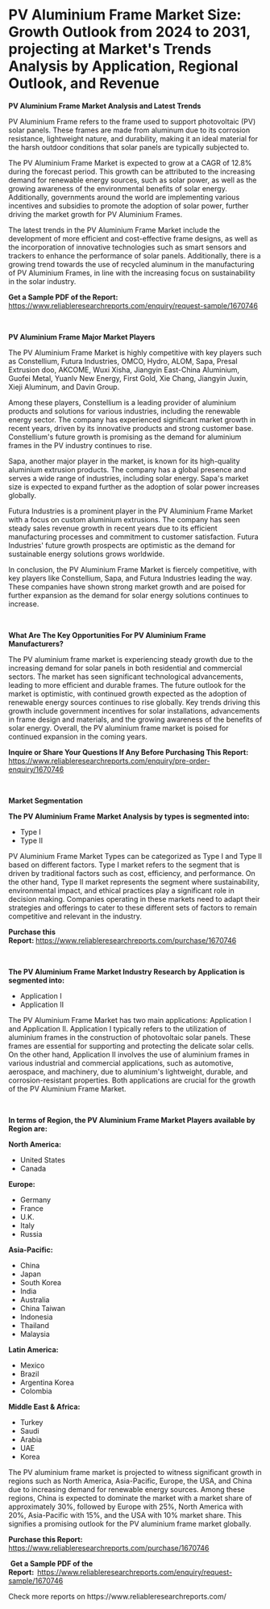 <p><h1>PV Aluminium Frame Market Size: Growth Outlook from 2024 to 2031, projecting at Market's Trends Analysis by Application, Regional Outlook, and Revenue</h1></p><p><strong>PV Aluminium Frame Market Analysis and Latest Trends</strong></p>
<p><p>PV Aluminium Frame refers to the frame used to support photovoltaic (PV) solar panels. These frames are made from aluminum due to its corrosion resistance, lightweight nature, and durability, making it an ideal material for the harsh outdoor conditions that solar panels are typically subjected to.</p><p>The PV Aluminium Frame Market is expected to grow at a CAGR of 12.8% during the forecast period. This growth can be attributed to the increasing demand for renewable energy sources, such as solar power, as well as the growing awareness of the environmental benefits of solar energy. Additionally, governments around the world are implementing various incentives and subsidies to promote the adoption of solar power, further driving the market growth for PV Aluminium Frames.</p><p>The latest trends in the PV Aluminium Frame Market include the development of more efficient and cost-effective frame designs, as well as the incorporation of innovative technologies such as smart sensors and trackers to enhance the performance of solar panels. Additionally, there is a growing trend towards the use of recycled aluminum in the manufacturing of PV Aluminium Frames, in line with the increasing focus on sustainability in the solar industry.</p></p>
<p><strong>Get a Sample PDF of the Report:&nbsp;</strong> <a href="https://www.reliableresearchreports.com/enquiry/request-sample/1670746">https://www.reliableresearchreports.com/enquiry/request-sample/1670746</a></p>
<p>&nbsp;</p>
<p><strong>PV Aluminium Frame Major Market Players</strong></p>
<p><p>The PV Aluminium Frame Market is highly competitive with key players such as Constellium, Futura Industries, OMCO, Hydro, ALOM, Sapa, Presal Extrusion doo, AKCOME, Wuxi Xisha, Jiangyin East-China Aluminium, Guofei Metal, Yuanlv New Energy, First Gold, Xie Chang, Jiangyin Juxin, Xieji Aluminum, and Davin Group.</p><p>Among these players, Constellium is a leading provider of aluminium products and solutions for various industries, including the renewable energy sector. The company has experienced significant market growth in recent years, driven by its innovative products and strong customer base. Constellium's future growth is promising as the demand for aluminium frames in the PV industry continues to rise.</p><p>Sapa, another major player in the market, is known for its high-quality aluminium extrusion products. The company has a global presence and serves a wide range of industries, including solar energy. Sapa's market size is expected to expand further as the adoption of solar power increases globally.</p><p>Futura Industries is a prominent player in the PV Aluminium Frame Market with a focus on custom aluminium extrusions. The company has seen steady sales revenue growth in recent years due to its efficient manufacturing processes and commitment to customer satisfaction. Futura Industries' future growth prospects are optimistic as the demand for sustainable energy solutions grows worldwide.</p><p>In conclusion, the PV Aluminium Frame Market is fiercely competitive, with key players like Constellium, Sapa, and Futura Industries leading the way. These companies have shown strong market growth and are poised for further expansion as the demand for solar energy solutions continues to increase.</p></p>
<p>&nbsp;</p>
<p><strong>What Are The Key Opportunities For PV Aluminium Frame Manufacturers?</strong></p>
<p><p>The PV aluminium frame market is experiencing steady growth due to the increasing demand for solar panels in both residential and commercial sectors. The market has seen significant technological advancements, leading to more efficient and durable frames. The future outlook for the market is optimistic, with continued growth expected as the adoption of renewable energy sources continues to rise globally. Key trends driving this growth include government incentives for solar installations, advancements in frame design and materials, and the growing awareness of the benefits of solar energy. Overall, the PV aluminium frame market is poised for continued expansion in the coming years.</p></p>
<p><strong>Inquire or Share Your Questions If Any Before Purchasing This Report:</strong> <a href="https://www.reliableresearchreports.com/enquiry/pre-order-enquiry/1670746">https://www.reliableresearchreports.com/enquiry/pre-order-enquiry/1670746</a></p>
<p>&nbsp;</p>
<p><strong>Market Segmentation</strong></p>
<p><strong>The PV Aluminium Frame Market Analysis by types is segmented into:</strong></p>
<p><ul><li>Type I</li><li>Type II</li></ul></p>
<p><p>PV Aluminium Frame Market Types can be categorized as Type I and Type II based on different factors. Type I market refers to the segment that is driven by traditional factors such as cost, efficiency, and performance. On the other hand, Type II market represents the segment where sustainability, environmental impact, and ethical practices play a significant role in decision making. Companies operating in these markets need to adapt their strategies and offerings to cater to these different sets of factors to remain competitive and relevant in the industry.</p></p>
<p><strong>Purchase this Report:&nbsp;</strong><a href="https://www.reliableresearchreports.com/purchase/1670746">https://www.reliableresearchreports.com/purchase/1670746</a></p>
<p>&nbsp;</p>
<p><strong>The PV Aluminium Frame Market Industry Research by Application is segmented into:</strong></p>
<p><ul><li>Application I</li><li>Application II</li></ul></p>
<p><p>The PV Aluminium Frame Market has two main applications: Application I and Application II. Application I typically refers to the utilization of aluminium frames in the construction of photovoltaic solar panels. These frames are essential for supporting and protecting the delicate solar cells. On the other hand, Application II involves the use of aluminium frames in various industrial and commercial applications, such as automotive, aerospace, and machinery, due to aluminium's lightweight, durable, and corrosion-resistant properties. Both applications are crucial for the growth of the PV Aluminium Frame Market.</p></p>
<p>&nbsp;</p>
<p><strong>In terms of Region, the PV Aluminium Frame Market Players available by Region are:</strong></p>
<p>
    <p> <strong> North America: </strong>
        <ul>
            <li>United States</li>
            <li>Canada</li>
        </ul>
        </p> 
    <p> <strong> Europe: </strong>
        <ul>
            <li>Germany</li>
            <li>France</li>
            <li>U.K.</li>
            <li>Italy</li>
            <li>Russia</li>
        </ul>
        </p> 
    <p> <strong> Asia-Pacific: </strong>
        <ul>
            <li>China</li>
            <li>Japan</li>
            <li>South Korea</li>
            <li>India</li>
            <li>Australia</li>
            <li>China Taiwan</li>
            <li>Indonesia</li>
            <li>Thailand</li>
            <li>Malaysia</li>
        </ul>
        </p> 
    <p> <strong> Latin America: </strong>
        <ul>
            <li>Mexico</li>
            <li>Brazil</li>
            <li>Argentina Korea</li>
            <li>Colombia</li>
        </ul>
        </p> 
    <p> <strong> Middle East & Africa: </strong>
        <ul>
            <li>Turkey</li>
            <li>Saudi</li>
            <li>Arabia</li>
            <li>UAE</li>
            <li>Korea</li>
        </ul>
    </p>
    </p>
<p><p>The PV aluminium frame market is projected to witness significant growth in regions such as North America, Asia-Pacific, Europe, the USA, and China due to increasing demand for renewable energy sources. Among these regions, China is expected to dominate the market with a market share of approximately 30%, followed by Europe with 25%, North America with 20%, Asia-Pacific with 15%, and the USA with 10% market share. This signifies a promising outlook for the PV aluminium frame market globally.</p></p>
<p><strong>Purchase this Report: </strong><a href="https://www.reliableresearchreports.com/purchase/1670746">https://www.reliableresearchreports.com/purchase/1670746</a></p>
<p>&nbsp;<strong>Get a Sample PDF of the Report:&nbsp;&nbsp;</strong><a href="https://www.reliableresearchreports.com/enquiry/request-sample/1670746">https://www.reliableresearchreports.com/enquiry/request-sample/1670746</a></p>
<p><strong></strong></p>
<p>Check more reports on https://www.reliableresearchreports.com/</p>